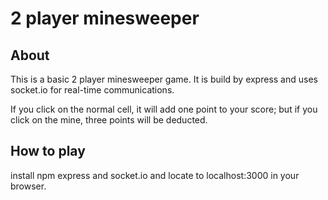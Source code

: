 # 2 player minesweeper
## About
This is a basic 2 player minesweeper game. It is build by express and uses socket.io for real-time communications. 

If you click on the normal cell, it will add one point to your score; but if you click on the mine, three points will be deducted.
## How to play
install npm express and socket.io and locate to localhost:3000 in your browser.
